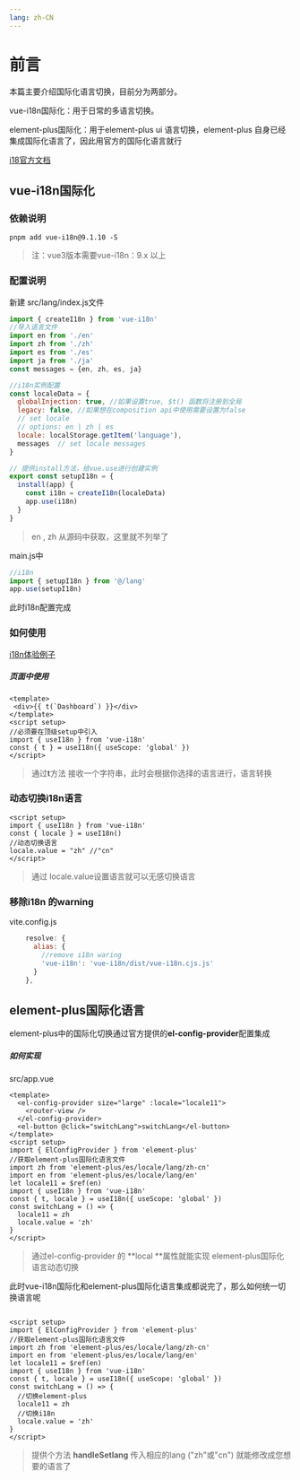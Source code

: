 ```yaml
---
lang: zh-CN
---
```



# 前言

本篇主要介绍国际化语言切换，目前分为两部分。

vue-i18n国际化：用于日常的多语言切换。

element-plus国际化：用于element-plus ui 语言切换，element-plus 自身已经集成国际化语言了，因此用官方的国际化语言就行

[i18官方文档](https://vue-i18n.intlify.dev/api/injection.html)



## vue-i18n国际化

### 依赖说明

```
pnpm add vue-i18n@9.1.10 -S
```

> 注：vue3版本需要vue-i18n：9.x 以上



### 配置说明

新建 src/lang/index.js文件

```javascript
import { createI18n } from 'vue-i18n'
//导入语言文件 
import en from './en'
import zh from './zh'
import es from './es'
import ja from './ja'
const messages = {en, zh, es, ja}

//i18n实例配置
const localeData = {
  globalInjection: true, //如果设置true, $t() 函数将注册到全局
  legacy: false, //如果想在composition api中使用需要设置为false
  // set locale
  // options: en | zh | es
  locale: localStorage.getItem('language'),
  messages  // set locale messages
}

// 提供install方法，给vue.use进行创建实例
export const setupI18n = {
  install(app) {
    const i18n = createI18n(localeData)
    app.use(i18n)
  }
}
```

>en , zh 从源码中获取，这里就不列举了

main.js中

```javascript
//i18n
import { setupI18n } from '@/lang'
app.use(setupI18n)
```

此时i18n配置完成



### 如何使用

[i18n体验例子](https://github.jzfai.top/vue3-admin-plus/#/use-example/i18n-demo)

##### 页面中使用

```vue
<template>
 <div>{{ t(`Dashboard`) }}</div>
</template>
<script setup>
//必须要在顶级setup中引入
import { useI18n } from 'vue-i18n'
const { t } = useI18n({ useScope: 'global' })
</script>
```

>通过**t**方法 接收一个字符串，此时会根据你选择的语言进行，语言转换

### 动态切换i18n语言

```vue
<script setup>
import { useI18n } from 'vue-i18n'
const { locale } = useI18n()
//动态切换语言
locale.value = "zh" //"cn"
</script>
```

> 通过 locale.value设置语言就可以无感切换语言



### 移除i18n 的warning

vite.config.js

```javascript
    resolve: {
      alias: {
        //remove i18n waring
        'vue-i18n': 'vue-i18n/dist/vue-i18n.cjs.js'
      }
    },
```



## element-plus国际化语言

element-plus中的国际化切换通过官方提供的**el-config-provider**配置集成

##### 如何实现

src/app.vue

```vue
<template>
  <el-config-provider size="large" :locale="locale11">
    <router-view />
  </el-config-provider>
  <el-button @click="switchLang">switchLang</el-button>
</template>
<script setup>
import { ElConfigProvider } from 'element-plus'
//获取element-plus国际化语言文件
import zh from 'element-plus/es/locale/lang/zh-cn'
import en from 'element-plus/es/locale/lang/en'
let locale11 = $ref(en)
import { useI18n } from 'vue-i18n'
const { t, locale } = useI18n({ useScope: 'global' })
const switchLang = () => {
  locale11 = zh
  locale.value = 'zh'
}
</script>
```

>通过el-config-provider 的 **local **属性就能实现 element-plus国际化语言动态切换



此时vue-i18n国际化和element-plus国际化语言集成都说完了，那么如何统一切换语言呢

```vue

<script setup>
import { ElConfigProvider } from 'element-plus'
//获取element-plus国际化语言文件
import zh from 'element-plus/es/locale/lang/zh-cn'
import en from 'element-plus/es/locale/lang/en'
let locale11 = $ref(en)
import { useI18n } from 'vue-i18n'
const { t, locale } = useI18n({ useScope: 'global' })
const switchLang = () => {
  //切换element-plus
  locale11 = zh
  //切换i18n
  locale.value = 'zh'
}
</script>
```

>提供个方法 **handleSetlang** 传入相应的lang ("zh"或"cn") 就能修改成您想要的语言了


